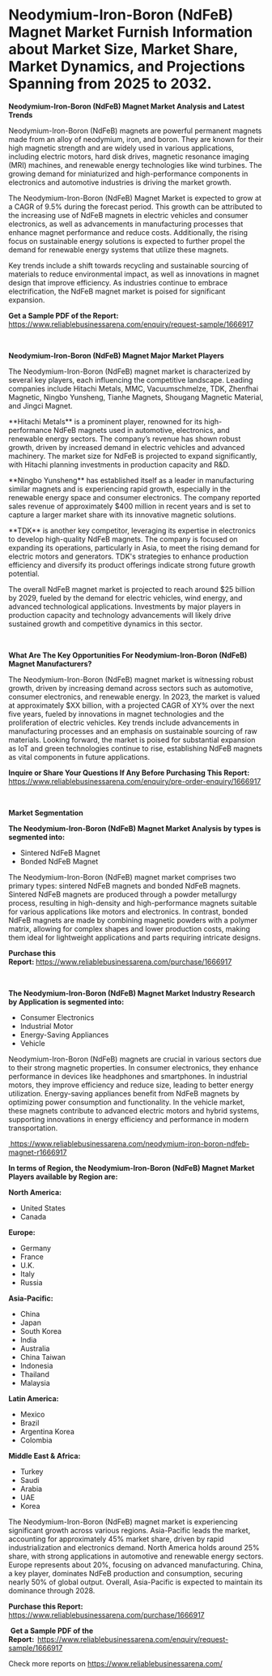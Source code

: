 <p><h1>Neodymium-Iron-Boron (NdFeB) Magnet Market Furnish Information about Market Size, Market Share, Market Dynamics, and Projections Spanning from 2025 to 2032.</h1></p><p><strong>Neodymium-Iron-Boron (NdFeB) Magnet Market Analysis and Latest Trends</strong></p>
<p><p>Neodymium-Iron-Boron (NdFeB) magnets are powerful permanent magnets made from an alloy of neodymium, iron, and boron. They are known for their high magnetic strength and are widely used in various applications, including electric motors, hard disk drives, magnetic resonance imaging (MRI) machines, and renewable energy technologies like wind turbines. The growing demand for miniaturized and high-performance components in electronics and automotive industries is driving the market growth.</p><p>The Neodymium-Iron-Boron (NdFeB) Magnet Market is expected to grow at a CAGR of 9.5% during the forecast period. This growth can be attributed to the increasing use of NdFeB magnets in electric vehicles and consumer electronics, as well as advancements in manufacturing processes that enhance magnet performance and reduce costs. Additionally, the rising focus on sustainable energy solutions is expected to further propel the demand for renewable energy systems that utilize these magnets.</p><p>Key trends include a shift towards recycling and sustainable sourcing of materials to reduce environmental impact, as well as innovations in magnet design that improve efficiency. As industries continue to embrace electrification, the NdFeB magnet market is poised for significant expansion.</p></p>
<p><strong>Get a Sample PDF of the Report:&nbsp;</strong> <a href="https://www.reliablebusinessarena.com/enquiry/request-sample/1666917?utm_campaign=1841&utm_medium=2&utm_source=Github&utm_content=ia&utm_term=02022025&utm_id=neodymium-iron-boron-ndfeb-magnet">https://www.reliablebusinessarena.com/enquiry/request-sample/1666917</a></p>
<p>&nbsp;</p>
<p><strong>Neodymium-Iron-Boron (NdFeB) Magnet Major Market Players</strong></p>
<p><p>The Neodymium-Iron-Boron (NdFeB) magnet market is characterized by several key players, each influencing the competitive landscape. Leading companies include Hitachi Metals, MMC, Vacuumschmelze, TDK, Zhenfhai Magnetic, Ningbo Yunsheng, Tianhe Magnets, Shougang Magnetic Material, and Jingci Magnet.</p><p>**Hitachi Metals** is a prominent player, renowned for its high-performance NdFeB magnets used in automotive, electronics, and renewable energy sectors. The company’s revenue has shown robust growth, driven by increased demand in electric vehicles and advanced machinery. The market size for NdFeB is projected to expand significantly, with Hitachi planning investments in production capacity and R&D.</p><p>**Ningbo Yunsheng** has established itself as a leader in manufacturing similar magnets and is experiencing rapid growth, especially in the renewable energy space and consumer electronics. The company reported sales revenue of approximately $400 million in recent years and is set to capture a larger market share with its innovative magnetic solutions.</p><p>**TDK** is another key competitor, leveraging its expertise in electronics to develop high-quality NdFeB magnets. The company is focused on expanding its operations, particularly in Asia, to meet the rising demand for electric motors and generators. TDK's strategies to enhance production efficiency and diversify its product offerings indicate strong future growth potential.</p><p>The overall NdFeB magnet market is projected to reach around $25 billion by 2029, fueled by the demand for electric vehicles, wind energy, and advanced technological applications. Investments by major players in production capacity and technology advancements will likely drive sustained growth and competitive dynamics in this sector.</p></p>
<p>&nbsp;</p>
<p><strong>What Are The Key Opportunities For Neodymium-Iron-Boron (NdFeB) Magnet Manufacturers?</strong></p>
<p><p>The Neodymium-Iron-Boron (NdFeB) magnet market is witnessing robust growth, driven by increasing demand across sectors such as automotive, consumer electronics, and renewable energy. In 2023, the market is valued at approximately $XX billion, with a projected CAGR of XY% over the next five years, fueled by innovations in magnet technologies and the proliferation of electric vehicles. Key trends include advancements in manufacturing processes and an emphasis on sustainable sourcing of raw materials. Looking forward, the market is poised for substantial expansion as IoT and green technologies continue to rise, establishing NdFeB magnets as vital components in future applications.</p></p>
<p><strong>Inquire or Share Your Questions If Any Before Purchasing This Report:</strong> <a href="https://www.reliablebusinessarena.com/enquiry/pre-order-enquiry/1666917?utm_campaign=1841&utm_medium=2&utm_source=Github&utm_content=ia&utm_term=02022025&utm_id=neodymium-iron-boron-ndfeb-magnet">https://www.reliablebusinessarena.com/enquiry/pre-order-enquiry/1666917</a></p>
<p>&nbsp;</p>
<p><strong>Market Segmentation</strong></p>
<p><strong>The Neodymium-Iron-Boron (NdFeB) Magnet Market Analysis by types is segmented into:</strong></p>
<p><ul><li>Sintered NdFeB Magnet</li><li>Bonded NdFeB Magnet</li></ul></p>
<p><p>The Neodymium-Iron-Boron (NdFeB) magnet market comprises two primary types: sintered NdFeB magnets and bonded NdFeB magnets. Sintered NdFeB magnets are produced through a powder metallurgy process, resulting in high-density and high-performance magnets suitable for various applications like motors and electronics. In contrast, bonded NdFeB magnets are made by combining magnetic powders with a polymer matrix, allowing for complex shapes and lower production costs, making them ideal for lightweight applications and parts requiring intricate designs.</p></p>
<p><strong>Purchase this Report:&nbsp;</strong><a href="https://www.reliablebusinessarena.com/purchase/1666917?utm_campaign=1841&utm_medium=2&utm_source=Github&utm_content=ia&utm_term=02022025&utm_id=neodymium-iron-boron-ndfeb-magnet">https://www.reliablebusinessarena.com/purchase/1666917</a></p>
<p>&nbsp;</p>
<p><strong>The Neodymium-Iron-Boron (NdFeB) Magnet Market Industry Research by Application is segmented into:</strong></p>
<p><ul><li>Consumer Electronics</li><li>Industrial Motor</li><li>Energy-Saving Appliances</li><li>Vehicle</li></ul></p>
<p><p>Neodymium-Iron-Boron (NdFeB) magnets are crucial in various sectors due to their strong magnetic properties. In consumer electronics, they enhance performance in devices like headphones and smartphones. In industrial motors, they improve efficiency and reduce size, leading to better energy utilization. Energy-saving appliances benefit from NdFeB magnets by optimizing power consumption and functionality. In the vehicle market, these magnets contribute to advanced electric motors and hybrid systems, supporting innovations in energy efficiency and performance in modern transportation.</p></p>
<p><a href="https://www.reliablebusinessarena.com/neodymium-iron-boron-ndfeb-magnet-r1666917?utm_campaign=1841&utm_medium=2&utm_source=Github&utm_content=ia&utm_term=02022025&utm_id=neodymium-iron-boron-ndfeb-magnet">&nbsp;https://www.reliablebusinessarena.com/neodymium-iron-boron-ndfeb-magnet-r1666917</a></p>
<p><strong>In terms of Region, the Neodymium-Iron-Boron (NdFeB) Magnet Market Players available by Region are:</strong></p>
<p>
    <p> <strong> North America: </strong>
        <ul>
            <li>United States</li>
            <li>Canada</li>
        </ul>
        </p> 
    <p> <strong> Europe: </strong>
        <ul>
            <li>Germany</li>
            <li>France</li>
            <li>U.K.</li>
            <li>Italy</li>
            <li>Russia</li>
        </ul>
        </p> 
    <p> <strong> Asia-Pacific: </strong>
        <ul>
            <li>China</li>
            <li>Japan</li>
            <li>South Korea</li>
            <li>India</li>
            <li>Australia</li>
            <li>China Taiwan</li>
            <li>Indonesia</li>
            <li>Thailand</li>
            <li>Malaysia</li>
        </ul>
        </p> 
    <p> <strong> Latin America: </strong>
        <ul>
            <li>Mexico</li>
            <li>Brazil</li>
            <li>Argentina Korea</li>
            <li>Colombia</li>
        </ul>
        </p> 
    <p> <strong> Middle East & Africa: </strong>
        <ul>
            <li>Turkey</li>
            <li>Saudi</li>
            <li>Arabia</li>
            <li>UAE</li>
            <li>Korea</li>
        </ul>
    </p>
    </p>
<p><p>The Neodymium-Iron-Boron (NdFeB) magnet market is experiencing significant growth across various regions. Asia-Pacific leads the market, accounting for approximately 45% market share, driven by rapid industrialization and electronics demand. North America holds around 25% share, with strong applications in automotive and renewable energy sectors. Europe represents about 20%, focusing on advanced manufacturing. China, a key player, dominates NdFeB production and consumption, securing nearly 50% of global output. Overall, Asia-Pacific is expected to maintain its dominance through 2028.</p></p>
<p><strong>Purchase this Report: </strong><a href="https://www.reliablebusinessarena.com/purchase/1666917?utm_campaign=1841&utm_medium=2&utm_source=Github&utm_content=ia&utm_term=02022025&utm_id=neodymium-iron-boron-ndfeb-magnet">https://www.reliablebusinessarena.com/purchase/1666917</a></p>
<p>&nbsp;<strong>Get a Sample PDF of the Report:&nbsp;&nbsp;</strong><a href="https://www.reliablebusinessarena.com/enquiry/request-sample/1666917?utm_campaign=1841&utm_medium=2&utm_source=Github&utm_content=ia&utm_term=02022025&utm_id=neodymium-iron-boron-ndfeb-magnet">https://www.reliablebusinessarena.com/enquiry/request-sample/1666917</a></p>
<p><strong></strong></p>
<p>Check more reports on <a href="https://www.reliablebusinessarena.com/?utm_campaign=1841&utm_medium=2&utm_source=Github&utm_content=ia&utm_term=02022025&utm_id=neodymium-iron-boron-ndfeb-magnet">https://www.reliablebusinessarena.com/</a></p>